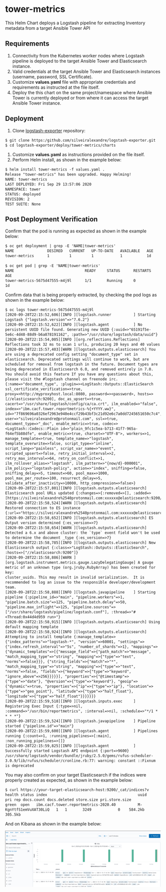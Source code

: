 # tower-metrics

This Helm Chart deploys a Logstash pipeline for extracting Inventory metadata from a target Ansible Tower API

## Requirements

1. Connectivity from the Kubernetes worker nodes where Logstash pipeline is deployed to the target Ansible Tower and Elasticsearch instance.
2. Valid credentials at the target Ansible Tower and Elasticsearch instances (username, password, SSL Certificate).
3. Customize **values.yaml** file with appropriate credentials and requirements as instructed at the file itself.
4. Deploy the this chart on the same project/namespace where Ansible Tower is currently deployed or from where it can access the target Ansible Tower instance.

## Deployment

1. Clone [logstash-exporter](https://github.com/silveiralexandre/logstash-exporter) repository:

```shell
$ git clone https:/github.com/silveiralexandre/logstash-exporter.git
$ cd logstash-exporter/deploy/tower-metrics/charts
```

1. Customize **values.yaml** as instructions provided on the file itself.
2. Perform Helm install, as shown in the example below:

```shell
$ helm install tower-metrics -f values.yaml .
Release "tower-metrics" has been upgraded. Happy Helming!
NAME: tower-metrics
LAST DEPLOYED: Fri Sep 29 13:57:06 2020
NAMESPACE: tower
STATUS: deployed
REVISION: 2
TEST SUITE: None
```

## Post Deployment Verification

Confirm that the pod is running as expected as shown in the example below:

```shell
$ oc get deployment | grep -E 'NAME|tower-metrics'
NAME               DESIRED   CURRENT   UP-TO-DATE   AVAILABLE   AGE
tower-metrics      1         1         1            1           1d

$ oc get pod | grep -E 'NAME|tower-metrics'
NAME                                READY     STATUS      RESTARTS   AGE
tower-metrics-5675d47555-m4j9l      1/1       Running     0          1d
```

Confirm data that is being properly extracted, by checking the pod logs as shown in the example below:

```shell
$ oc logs tower-metrics-5675d47555-m4j9l
[2020-09-28T22:15:52,606][INFO ][logstash.runner          ] Starting Logstash {"logstash.version"=>"7.6.2"}
[2020-09-28T22:15:52,622][INFO ][logstash.agent           ] No persistent UUID file found. Generating new UUID {:uuid=>"65191f5e-5e6c-4d48-88d9-b6a878191162", :path=>"/usr/share/logstash/data/uuid"}
[2020-09-28T22:15:54,005][INFO ][org.reflections.Reflections] Reflections took 32 ms to scan 1 urls, producing 20 keys and 40 values
[2020-09-28T22:15:57,403][WARN ][logstash.outputs.elasticsearch] You are using a deprecated config setting "document_type" set in elasticsearch. Deprecated settings will continue to work, but are scheduled for removal from logstash in the future. Document types are being deprecated in Elasticsearch 6.0, and removed entirely in 7.0. You should avoid this feature If you have any questions about this, please visit the #logstash channel on freenode irc. {:name=>"document_type", :plugin=><LogStash::Outputs::ElasticSearch
ssl_certificate_verification=>true, proxy=>http://myproxyhost.local:8080, password=><password>, hosts=>[//elasticsearch:9200], doc_as_upsert=>true, cacert=>"/usr/share/logstash/config/ca/ca.crt", ilm_enabled=>"false", index=>"ibm.cacf.tower.reportmetrics-%{+YYYY.ww}", id=>"7f869696a0326ef2963e940e4ccf29b43bf3c21d92e6c7a0dd7245651650c7c4", user=>"silveiralexandre@protonmail.com", ssl=>true, document_type=>"_doc", enable_metric=>true, codec=><LogStash::Codecs::Plain id=>"plain_9fc1c5ea-b713-41f7-965a-f64ef5b88dfe", enable_metric=>true, charset=>"UTF-8">, workers=>1, manage_template=>true, template_name=>"logstash", template_overwrite=>false, script_type=>"inline", script_lang=>"painless", script_var_name=>"event", scripted_upsert=>false, retry_initial_interval=>2, retry_max_interval=>64, retry_on_conflict=>1, ilm_rollover_alias=>"logstash", ilm_pattern=>"{now/d}-000001", ilm_policy=>"logstash-policy", action=>"index", sniffing=>false, sniffing_delay=>5, timeout=>60, pool_max=>1000, pool_max_per_route=>100, resurrect_delay=>5, validate_after_inactivity=>10000, http_compression=>false>}
[2020-09-28T22:15:57,801][INFO ][logstash.outputs.elasticsearch] Elasticsearch pool URLs updated {:changes=>{:removed=>[], :added=>[https://silveiralexandre%2540protonmail.com:xxxxxx@elasticsearch:9200/]}}
[2020-09-28T22:15:58,524][WARN ][logstash.outputs.elasticsearch] Restored connection to ES instance {:url=>"https://silveiralexandre%2540protonmail.com:xxxxxx@elasticsearch:9200/"}
[2020-09-28T22:15:58,652][INFO ][logstash.outputs.elasticsearch] ES Output version determined {:es_version=>7}
[2020-09-28T22:15:58,654][WARN ][logstash.outputs.elasticsearch] Detected a 6.x and above cluster: the `type` event field won't be used to determine the document _type {:es_version=>7}
[2020-09-28T22:15:58,785][INFO ][logstash.outputs.elasticsearch] New Elasticsearch output {:class=>"LogStash::Outputs::ElasticSearch", :hosts=>["//elasticsearch:9200"]}
[2020-09-28T22:15:58,886][WARN ][org.logstash.instrument.metrics.gauge.LazyDelegatingGauge] A gauge metric of an unknown type (org.jruby.RubyArray) has been created for key:
cluster_uuids. This may result in invalid serialization.  It is recommended to log an issue to the responsible developer/development team.
[2020-09-28T22:15:58,888][INFO ][logstash.javapipeline    ] Starting pipeline {:pipeline_id=>"main", "pipeline.workers"=>1, "pipeline.batch.size"=>125, "pipeline.batch.delay"=>50, "pipeline.max_inflight"=>125, "pipeline.sources"=>["/usr/share/logstash/pipeline/logstash.conf"], :thread=>"#<Thread:0x44d4d959 run>"}
[2020-09-28T22:15:58,915][INFO ][logstash.outputs.elasticsearch] Using default mapping template
[2020-09-28T22:15:58,924][INFO ][logstash.outputs.elasticsearch] Attempting to install template {:manage_template=>{"index_patterns"=>"logstash-*", "version"=>60001, "settings"=>{"index.refresh_interval"=>"5s", "number_of_shards"=>1}, "mappings"=>{"dynamic_templates"=>[{"message_field"=>{"path_match"=>"message", "match_mapping_type"=>"string", "mapping"=>{"type"=>"text", "norms"=>false}}}, {"string_fields"=>{"match"=>"*", "match_mapping_type"=>"string", "mapping"=>{"type"=>"text", "norms"=>false, "fields"=>{"keyword"=>{"type"=>"keyword", "ignore_above"=>256}}}}}], "properties"=>{"@timestamp"=>{"type"=>"date"}, "@version"=>{"type"=>"keyword"}, "geoip"=>{"dynamic"=>true, "properties"=>{"ip"=>{"type"=>"ip"}, "location"=>{"type"=>"geo_point"}, "latitude"=>{"type"=>"half_float"}, "longitude"=>{"type"=>"half_float"}}}}}}}
[2020-09-28T22:15:59,518][INFO ][logstash.inputs.exec     ] Registering Exec Input {:type=>nil, :command=>"/usr/bin/reportmetrics", :interval=>nil, :schedule=>"*/1 * * * *"}
[2020-09-28T22:15:59,524][INFO ][logstash.javapipeline    ] Pipeline started {"pipeline.id"=>"main"}
[2020-09-28T22:15:59,600][INFO ][logstash.agent           ] Pipelines running {:count=>1, :running_pipelines=>[:main], :non_running_pipelines=>[]}
[2020-09-28T22:15:59,825][INFO ][logstash.agent           ] Successfully started Logstash API endpoint {:port=>9600}
/usr/share/logstash/vendor/bundle/jruby/2.5.0/gems/rufus-scheduler-3.0.9/lib/rufus/scheduler/cronline.rb:77: warning: constant ::Fixnum is deprecated
```

You may also confirm on your target Elasticsearch if the indices were properly created as expected, as shown in the example below:

```shell
$ curl https://your-target-elasticsearch-host:9200/_cat/indices?v
health status index                                         uuid                   pri rep docs.count docs.deleted store.size pri.store.size
green  open   ibm.cacf.tower.reportmetrics-2020.40          M-KgnYtfS1emVuXAT30LiQ   1   1       3249            0    584.2kb        305.5kb
```

And on Kibana as shown in the example below:

![kibana](../docs/../../../docs/kibana.png)